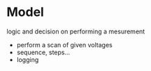 # Model

logic and decision on performing a mesurement

- perform a scan of given voltages
- sequence, steps...
- logging